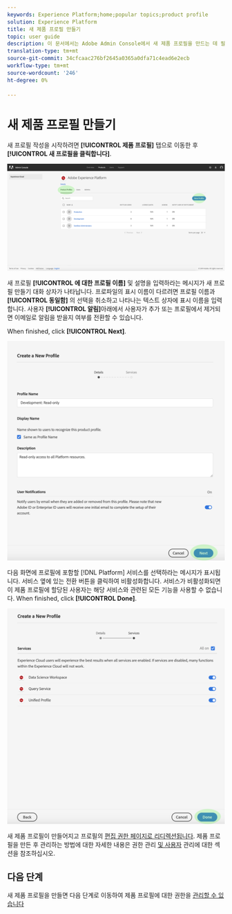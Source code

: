 ```yaml
---
keywords: Experience Platform;home;popular topics;product profile
solution: Experience Platform
title: 새 제품 프로필 만들기
topic: user guide
description: 이 문서에서는 Adobe Admin Console에서 새 제품 프로필을 만드는 데 필요한 단계를 다룹니다. 새 프로필 만들기를 시작하려면 제품 프로필 탭으로 이동하고 새 프로필을 클릭합니다.
translation-type: tm+mt
source-git-commit: 34cfcaac276bf2645a0365a0dfa71c4ead6e2ecb
workflow-type: tm+mt
source-wordcount: '246'
ht-degree: 0%

---
```



# 새 제품 프로필 만들기

새 프로필 작성을 시작하려면 **[!UICONTROL 제품 프로필]** 탭으로 이동한 후 **[!UICONTROL 새 프로필을 클릭합니다]**.

![new-profile-button](../images/new-profile-button.png)

새 프로필 **[!UICONTROL 에 대한 프로필 이름]** 및 설명을 입력하라는 메시지가 새 프로필 만들기 대화 상자가 나타납니다. 프로파일의 표시 이름이 다르려면 프로필 이름과 **[!UICONTROL 동일함]** 의 선택을 취소하고 나타나는 텍스트 상자에 표시 이름을 입력합니다. 사용자 **[!UICONTROL 알림]**&#x200B;아래에서 사용자가 추가 또는 프로필에서 제거되면 이메일로 알림을 받을지 여부를 전환할 수 있습니다.

When finished, click **[!UICONTROL Next]**.

![new-profile-details](../images/new-profile-details.png)

다음 화면에 프로필에 포함할 [!DNL Platform] 서비스를 선택하라는 메시지가 표시됩니다. 서비스 옆에 있는 전환 버튼을 클릭하여 비활성화합니다. 서비스가 비활성화되면 이 제품 프로필에 할당된 사용자는 해당 서비스와 관련된 모든 기능을 사용할 수 없습니다. When finished, click **[!UICONTROL Done]**.

![new-profile-services](../images/new-profile-services.png)

새 제품 프로필이 만들어지고 프로필의 [편집 권한 페이지로 리디렉션됩니다](#edit-permissions). 제품 프로필을 만든 후 관리하는 방법에 대한 자세한 내용은 권한 [](#manage-permissions-for-a-product-profile) 관리 [및 사용자](#manage-users-for-a-product-profile) 관리에 대한 섹션을 참조하십시오.

## 다음 단계

새 제품 프로필을 만들면 다음 단계로 이동하여 제품 프로필에 대한 권한을 [관리할 수 있습니다](permissions.md)